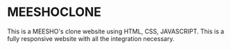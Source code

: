 # MEESHOCLONE
This is a MEESHO's clone website using HTML, CSS, JAVASCRIPT. This is a fully responsive website with all the integration necessary.
